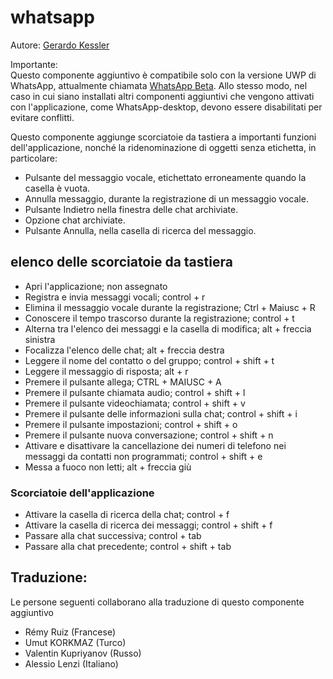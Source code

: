 # whatsapp

Autore: [Gerardo Kessler](http://gera.ar)  

Importante:  
Questo componente aggiuntivo è compatibile solo con la versione UWP di WhatsApp, attualmente chiamata [WhatsApp Beta](https://apps.microsoft.com/store/detail/whatsapp-beta/9NBDXK71NK08?hl=en-us&gl=US). Allo stesso modo, nel caso in cui siano installati altri componenti aggiuntivi che vengono attivati ​​con l'applicazione, come WhatsApp-desktop, devono essere disabilitati per evitare conflitti.

Questo componente aggiunge scorciatoie da tastiera a importanti funzioni dell'applicazione, nonché la ridenominazione di oggetti senza etichetta, in particolare:

* Pulsante del messaggio vocale, etichettato erroneamente quando la casella è vuota.
* Annulla messaggio, durante la registrazione di un messaggio vocale.
* Pulsante Indietro nella finestra delle chat archiviate.
* Opzione chat archiviate.
* Pulsante Annulla, nella casella di ricerca del messaggio.

## elenco delle scorciatoie da tastiera

* Apri l'applicazione; non assegnato
* Registra e invia messaggi vocali; control + r
* Elimina il messaggio vocale durante la registrazione; Ctrl + Maiusc + R
* Conoscere il tempo trascorso durante la registrazione; control + t
* Alterna tra l'elenco dei messaggi e la casella di modifica; alt + freccia sinistra
* Focalizza l'elenco delle chat; alt + freccia destra
* Leggere il nome del contatto o del gruppo; control + shift + t
* Leggere il messaggio di risposta; alt + r
* Premere il pulsante allega; CTRL + MAIUSC + A
* Premere il pulsante chiamata audio; control + shift + l
* Premere il pulsante videochiamata; control + shift + v
* Premere il pulsante delle informazioni sulla chat; control + shift + i
* Premere il pulsante impostazioni; control + shift + o
* Premere il pulsante nuova conversazione; control + shift + n
* Attivare e disattivare la cancellazione dei numeri di telefono nei messaggi da contatti non programmati; control + shift + e
* Messa a fuoco non letti; alt + freccia giù

### Scorciatoie dell'applicazione

* Attivare la casella di ricerca della chat; control + f
* Attivare la casella di ricerca dei messaggi; control + shift + f
* Passare alla chat successiva; control + tab
* Passare alla chat precedente; control + shift + tab

## Traduzione:

Le persone seguenti collaborano alla traduzione di questo componente aggiuntivo

* Rémy Ruiz (Francese)
* Umut KORKMAZ (Turco)
* Valentin Kupriyanov (Russo)
* Alessio Lenzi (Italiano)
